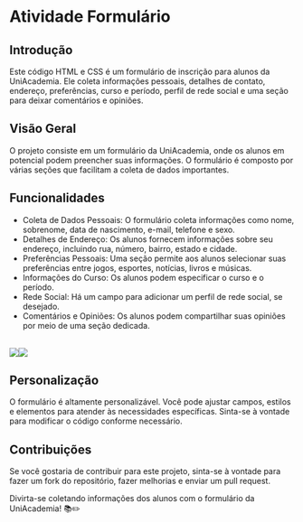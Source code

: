 # Atividade Formulário

## Introdução

Este código HTML e CSS é um formulário de inscrição para alunos da UniAcademia. Ele coleta informações pessoais, detalhes de contato, endereço, preferências, curso e período, perfil de rede social e uma seção para deixar comentários e opiniões.

## Visão Geral

O projeto consiste em um formulário da UniAcademia, onde os alunos em potencial podem preencher suas informações. O formulário é composto por várias seções que facilitam a coleta de dados importantes.

## Funcionalidades

- Coleta de Dados Pessoais: O formulário coleta informações como nome, sobrenome, data de nascimento, e-mail, telefone e sexo.
- Detalhes de Endereço: Os alunos fornecem informações sobre seu endereço, incluindo rua, número, bairro, estado e cidade.
- Preferências Pessoais: Uma seção permite aos alunos selecionar suas preferências entre jogos, esportes, notícias, livros e músicas.
- Informações do Curso: Os alunos podem especificar o curso e o período.
- Rede Social: Há um campo para adicionar um perfil de rede social, se desejado.
- Comentários e Opiniões: Os alunos podem compartilhar suas opiniões por meio de uma seção dedicada.

<br><img src="https://media.discordapp.net/attachments/1002050908156334082/1166503709031805018/image.png?ex=654aba3c&is=6538453c&hm=c197ba0e51fe390eda72bcbe87d223b9939a7df71aba19cbe0568c2e4360e7c3&=&width=301&height=468"><img src="https://media.discordapp.net/attachments/1002050908156334082/1166503942230904934/image.png?ex=654aba74&is=65384574&hm=fe39c0df2b4f547e0a0416e84d05f2d6946e3be751426bd8806b5e9a46d16a4b&=&width=326&height=468">


## Personalização

O formulário é altamente personalizável. Você pode ajustar campos, estilos e elementos para atender às necessidades específicas. Sinta-se à vontade para modificar o código conforme necessário.

## Contribuições

Se você gostaria de contribuir para este projeto, sinta-se à vontade para fazer um fork do repositório, fazer melhorias e enviar um pull request.

Divirta-se coletando informações dos alunos com o formulário da UniAcademia! 📚✏️
